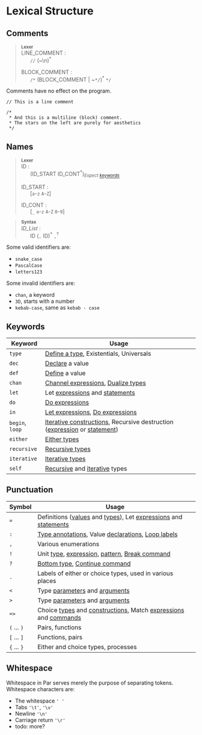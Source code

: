 # Lexical Structure

## Comments

> **<sup>Lexer</sup>**\
> LINE_COMMENT :\
> &nbsp;&nbsp; &nbsp;&nbsp; `//` (\~\\n)<sup>*</sup>
>
> BLOCK_COMMENT :\
> &nbsp;&nbsp; &nbsp;&nbsp; `/*` (BLOCK_COMMENT | \~`*/`)<sup>*</sup> `*/`

Comments have no effect on the program.
```par
// This is a line comment

/*
 * And this is a multiline (block) comment.
 * The stars on the left are purely for aesthetics
 */
```

## Names

> **<sup>Lexer</sup>**\
> ID :\
> &nbsp;&nbsp; &nbsp;&nbsp; (ID_START ID_CONT<sup>*</sup>)<sub>_Expect [keywords](#keywords)_</sub>
>
> ID_START :\
> &nbsp;&nbsp; &nbsp;&nbsp; [`a`-`z` `A`-`Z`]
>
> ID_CONT :\
> &nbsp;&nbsp; &nbsp;&nbsp; [`_` `a`-`z` `A`-`Z` `0`-`9`]

> **<sup>Syntax</sup>**\
> _ID_List_ :\
> &nbsp;&nbsp; &nbsp;&nbsp; ID (`,` ID)<sup>*</sup> `,`<sup>?</sup>

Some valid identifiers are:
- `snake_case`
- `PascalCase`
- `letters123`

Some invalid identifiers are:
- `chan`, a keyword
- `3D`, starts with a number
- `kebab-case`, same as `kebab - case`

## Keywords

| Keyword | Usage |
|---------|-------|
| `type` | [Define a type](items.md#type-definitions), Existentials, Universals |
| `dec` | [Declare](items.md#definitions) a value |
| `def` | [Define](items.md#definitions) a value |
| `chan` | [Channel expressions](expressions.md#channel-expressions), [Dualize types](types.md#channel-types) |
| `let` | Let [expressions](expressions.md#let-expressions) and [statements](statements.md#let-statements) |
| `do` | [Do expressions](expressions.md#do-expressions) |
| `in` | [Let expressions](expressions.md#let-expressions), [Do expressions](expressions.md#do-expressions) |
| `begin`, `loop` | [Iterative constructions](./expressions/construction.md#iterative-constructions), Recursive destruction ([expression](./expressions/application.md#recursive-destructions) or [statement](./statements/commands.md#recursive-commands)) |
| `either` | [Either types](types.md#either-types) |
| `recursive` | [Recursive types](types.md#recursive-types) |
| `iterative` | [Iterative types](types.md#iterative-types) |
| `self` | [Recursive](types.md#recursive-types) and [iterative](types.md#iterative-types) types

## Punctuation

| Symbol | Usage |
|--------|-------|
| `=` | Definitions ([values](items.md#definitions) and [types](items.md#type-definitions)), Let [expressions](expressions.md#let-expressions) and [statements](statements.md#let-statements) |
| `:` | [Type annotations](types.md), Value [declarations](items.md#definitions), [Loop labels](./statements/commands.md#recursive-commands) |
| `,` | Various enumerations |
| `!` | Unit [type](./types.md#the-unit-type), [expression](./expressions/construction.md#the-unit-expression), [pattern](./patterns.md#the-unit-pattern), [Break command](./statements/commands.md#the-break-command) |
| `?` | [Bottom type](./types.md#the-bottom-type), [Continue command](./statements/commands.md#the-continue-command) |
| `.` | Labels of either or choice types, used in various places
| `<` | Type [parameters](items.md) and [arguments](types.md) |
| `>` | Type [parameters](items.md) and [arguments](types.md) |
| `=>` | Choice [types](./types.md#choice-types) and [constructions](./expressions/construction.md#choice-constructions), Match [expressions](./expressions/application.md#match-expressions) and [commands](./statements/commands.md#match-commands) |
| `(` ... `)` | Pairs, functions |
| `[` ... `]` | Functions, pairs |
| `{` ... `}` | Either and choice types, processes |

## Whitespace

Whitespace in Par serves merely the purpose of separating tokens.
Whitespace characters are:
- The whitespace `' '`
- Tabs `'\t'`, `'\v'`
- Newline `'\n'`
- Carriage return `'\r'`
- todo: more?